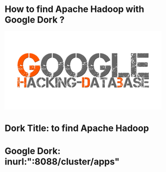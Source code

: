 # How to find Apache Hadoop with Google Dork ?

![image](https://github.com/ozergoker/How-to-find-Apache-Hadoop/blob/main/ghdb.png)

# Dork Title: to find Apache Hadoop
# Google Dork: inurl:":8088/cluster/apps"
